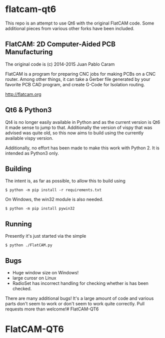 # flatcam-qt6

This repo is an attempt to use Qt6 with the original FlatCAM code. Some additional pieces from various
other forks have been included.


## FlatCAM: 2D Computer-Aided PCB Manufacturing

The original code is (c) 2014-2015 Juan Pablo Caram

FlatCAM is a program for preparing CNC jobs for making PCBs on a CNC router.
Among other things, it can take a Gerber file generated by your favorite PCB
CAD program, and create G-Code for Isolation routing.

http://flatcam.org

## Qt6 & Python3

Qt4 is no longer easily available in Python and as the current version is Qt6 it made sense to jump to that. Additionally the version of vispy that was advised was quite old, so this now aims to build using the currently available vispy version.

Additionally, no effort has been made to make this work with Python 2. It is intended as Python3 only.

## Building

The intent is, as far as possible, to allow this to build using

```shell
$ python -m pip install -r requirements.txt

```

On Windows, the win32 module is also needed.

```shell
$ python -m pip install pywin32
```

## Running

Presently it's just started via the simple

```shell
$ python ./FlatCAM.py
```

## Bugs

- Huge window size on Windows!
- large curosr on Linux
- RadioSet has incorrect handling for checking whether is has been checked.


There are many additional bugs! It's a large amount of code and various parts don't seem to work or don't seem to work quite correctly. Pull requests more than welcome!# FlatCAM-QT6
# FlatCAM-QT6
